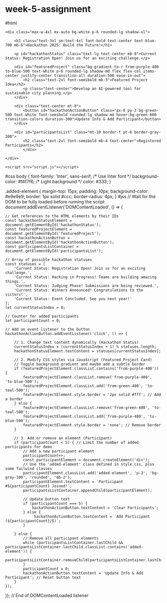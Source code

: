 # week-5-assignment
#html
<!DOCTYPE html>
<html lang="en">
<head>
    <meta charset="UTF-8">
    <meta name="viewport" content="width=device-width, initial-scale=1.0">
    <title>Hackathon Hub</title>
    <script src="https://cdn.tailwindcss.com"></script>
    <link rel="stylesheet" href="style.css">
</head>
<body class="p-4 sm:p-8">

    <div class="max-w-4xl mx-auto bg-white p-6 rounded-lg shadow-xl">

        <h1 class="text-3xl sm:text-4xl font-bold text-center text-blue-700 mb-6">Hackathon 2025: Build the Future!</h1>

        <p id="hackathonStatus" class="text-lg text-center mb-8">Current Status: Registration Open! Join us for an exciting challenge.</p>

        <div id="featuredProject" class="bg-gradient-to-r from-purple-400 to-blue-500 text-white p-6 rounded-lg shadow-md flex flex-col items-center justify-center transition-all duration-500 ease-in-out">
            <h2 class="text-2xl font-semibold mb-3">Featured Project Idea</h2>
            <p class="text-center">Develop an AI-powered tool for sustainable city planning.</p>
        </div>

        <div class="text-center mt-8">
            <button id="hackathonActionButton" class="px-6 py-3 bg-green-500 text-white font-semibold rounded-lg shadow-md hover:bg-green-600 transition-colors duration-300">Update Info & Add Participant</button>
        </div>

        <div id="participantsList" class="mt-10 border-t pt-6 border-gray-200">
            <h2 class="text-2xl font-semibold mb-4 text-center">Registered Participants</h2>
            </div>

    </div>

    <script src="script.js"></script>

</body>
</html>
 #css
 body {
    font-family: 'Inter', sans-serif; /* Use Inter font */
    background-color: #f4f7f6; /* Light background */
    color: #333;
}

.added-element {
    margin-top: 15px;
    padding: 10px;
    background-color: #e9e9e9;
    border: 1px solid #ccc;
    border-radius: 4px;
}
#jss
// Wait for the DOM to be fully loaded before running the script
document.addEventListener('DOMContentLoaded', () => {

    // Get references to the HTML elements by their IDs
    const hackathonStatusElement = document.getElementById('hackathonStatus');
    const featuredProjectElement = document.getElementById('featuredProject');
    const hackathonActionButton = document.getElementById('hackathonActionButton');
    const participantsListContainer = document.getElementById('participantsList');

    // Array of possible hackathon statuses
    const statuses = [
        'Current Status: Registration Open! Join us for an exciting challenge.',
        'Current Status: Hacking in Progress! Teams are building amazing things.',
        'Current Status: Judging Phase! Submissions are being reviewed.',
        'Current Status: Winners Announced! Congratulations to the victors!',
        'Current Status: Event Concluded. See you next year!'
    ];
    let currentStatusIndex = 0;

    // Counter for added participants
    let participantCount = 0;

    // Add an event listener to the button
    hackathonActionButton.addEventListener('click', () => {

        // 1. Change text content dynamically (Hackathon Status)
        currentStatusIndex = (currentStatusIndex + 1) % statuses.length;
        hackathonStatusElement.textContent = statuses[currentStatusIndex];

        // 2. Modify CSS styles via JavaScript (Featured Project Card)
        // Toggle background gradient and maybe add a subtle border
        if (featuredProjectElement.classList.contains('from-purple-400')) {
            featuredProjectElement.classList.remove('from-purple-400', 'to-blue-500');
            featuredProjectElement.classList.add('from-green-400', 'to-teal-500');
            featuredProjectElement.style.border = '2px solid #fff'; // Add a border
        } else {
            featuredProjectElement.classList.remove('from-green-400', 'to-teal-500');
            featuredProjectElement.classList.add('from-purple-400', 'to-blue-500');
            featuredProjectElement.style.border = 'none'; // Remove border
        }

        // 3. Add or remove an element (Participant)
        if (participantCount < 5) { // Limit the number of added participants for demo
            // Add a new participant element
            participantCount++;
            const participantElement = document.createElement('div');
            // Use the 'added-element' class defined in style.css, plus some Tailwind classes
            participantElement.classList.add('added-element', 'p-3', 'bg-gray-100', 'rounded', 'mb-2');
            participantElement.textContent = `Participant #${participantCount} Joined!`;
            participantsListContainer.appendChild(participantElement);

            // Update button text
            if (participantCount === 5) {
                hackathonActionButton.textContent = 'Clear Participants';
            } else {
                 hackathonActionButton.textContent = `Add Participant (${participantCount}/5)`;
            }

        } else {
            // Remove all participant elements
            while (participantsListContainer.lastChild && participantsListContainer.lastChild.classList.contains('added-element')) {
                participantsListContainer.removeChild(participantsListContainer.lastChild);
            }
            participantCount = 0;
            hackathonActionButton.textContent = 'Update Info & Add Participant'; // Reset button text
        }
    });

}); // End of DOMContentLoaded listener
